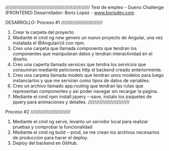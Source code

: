 /////////////////////////////////////////////////////
Test de empleo - Gueno Challenge (FRONTEND)
Desarrollador: Boris Lopez - www.borisdev.com

DESARROLLO: 
Proceso #1 //////////////////////////
1) Crear la carpeta del proyecto
2) Mediante el cmd ng new genero un nuevo proyecto de Angular, una vez instalada el @Angular/cli con npm.
3) Creo una carpeta que llamada components que tendran los componentes que manipularan datos y tendran interactividad en el diseño.
4) Creo una caperta llamada services que tendra los servicios que consumiran mediante peticiones http el backend creado anteriormente.
5) Creo una carpeta llamada models que tendran  unos modelos para luego instanciarlos y que me serviran como tipos de datos de variables.
6) Creo un archivo llamado app.routing que tendran las rutas que representan componentes  y asi poder navegar sin recargar la pagina.
6) Mediante el cmd npm install jquery --save, instalo los paquetes de jquery para animaciones y detalles.
//////////////////////////

Proceso #2 /////////////////////////
1) Mediante el cmd ng serve, levanto un servidor local para realizar pruebas y comprobar la funcionalidad
2) Mediante el cmd ng build --prod, se me crean los archivos necesarios de produccion para hacer el deploy.
2) Deploy del backend en GitHub.
